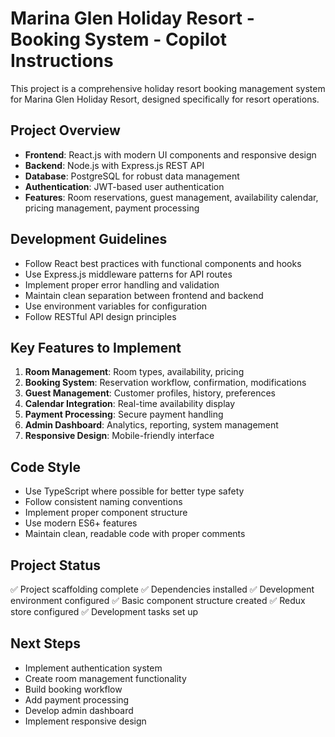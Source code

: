 # Marina Glen Holiday Resort - Booking System - Copilot Instructions

This project is a comprehensive holiday resort booking management system for Marina Glen Holiday Resort, designed specifically for resort operations.

## Project Overview
- **Frontend**: React.js with modern UI components and responsive design
- **Backend**: Node.js with Express.js REST API
- **Database**: PostgreSQL for robust data management
- **Authentication**: JWT-based user authentication
- **Features**: Room reservations, guest management, availability calendar, pricing management, payment processing

## Development Guidelines
- Follow React best practices with functional components and hooks
- Use Express.js middleware patterns for API routes
- Implement proper error handling and validation
- Maintain clean separation between frontend and backend
- Use environment variables for configuration
- Follow RESTful API design principles

## Key Features to Implement
1. **Room Management**: Room types, availability, pricing
2. **Booking System**: Reservation workflow, confirmation, modifications
3. **Guest Management**: Customer profiles, history, preferences
4. **Calendar Integration**: Real-time availability display
5. **Payment Processing**: Secure payment handling
6. **Admin Dashboard**: Analytics, reporting, system management
7. **Responsive Design**: Mobile-friendly interface

## Code Style
- Use TypeScript where possible for better type safety
- Follow consistent naming conventions
- Implement proper component structure
- Use modern ES6+ features
- Maintain clean, readable code with proper comments

## Project Status
✅ Project scaffolding complete
✅ Dependencies installed
✅ Development environment configured
✅ Basic component structure created
✅ Redux store configured
✅ Development tasks set up

## Next Steps
- Implement authentication system
- Create room management functionality
- Build booking workflow
- Add payment processing
- Develop admin dashboard
- Implement responsive design